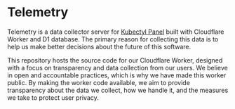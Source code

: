 # Telemetry
Telemetry is a data collector server for [Kubectyl Panel](https://github.com/kubectyl/panel) built with Cloudflare Worker and D1 database.
The primary reason for collecting this data is to help us make better decisions about the future of this software.

This repository hosts the source code for our Cloudflare Worker, designed with a focus on transparency and data collection from our users. We believe in open and accountable practices, which is why we have made this worker public. By making the worker code available, we aim to provide transparency about the data we collect, how we handle it, and the measures we take to protect user privacy.